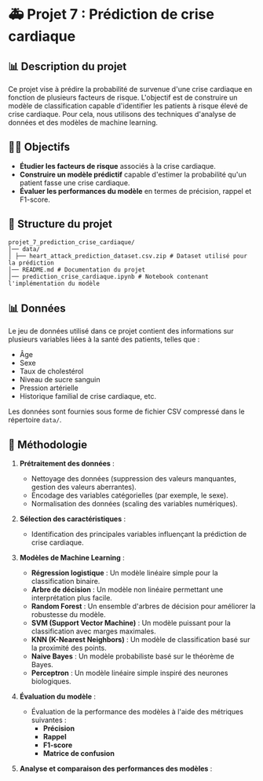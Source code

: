 # 🚑 Projet 7 : Prédiction de crise cardiaque

## 📊 Description du projet

Ce projet vise à prédire la probabilité de survenue d'une crise cardiaque en fonction de plusieurs facteurs de risque. L'objectif est de construire un modèle de classification capable d'identifier les patients à risque élevé de crise cardiaque. Pour cela, nous utilisons des techniques d'analyse de données et des modèles de machine learning.

## 🧑‍⚕️ Objectifs

- **Étudier les facteurs de risque** associés à la crise cardiaque.
- **Construire un modèle prédictif** capable d'estimer la probabilité qu'un patient fasse une crise cardiaque.
- **Évaluer les performances du modèle** en termes de précision, rappel et F1-score.

## 📂 Structure du projet

````
projet_7_prediction_crise_cardiaque/
│── data/
│ ├── heart_attack_prediction_dataset.csv.zip # Dataset utilisé pour la prédiction
│── README.md # Documentation du projet
│── prediction_crise_cardiaque.ipynb # Notebook contenant l'implémentation du modèle
````

## 📊 Données

Le jeu de données utilisé dans ce projet contient des informations sur plusieurs variables liées à la santé des patients, telles que :

- Âge
- Sexe
- Taux de cholestérol
- Niveau de sucre sanguin
- Pression artérielle
- Historique familial de crise cardiaque, etc.

Les données sont fournies sous forme de fichier CSV compressé dans le répertoire `data/`.

## 🔧 Méthodologie

1. **Prétraitement des données** :
   - Nettoyage des données (suppression des valeurs manquantes, gestion des valeurs aberrantes).
   - Encodage des variables catégorielles (par exemple, le sexe).
   - Normalisation des données (scaling des variables numériques).

2. **Sélection des caractéristiques** :
   - Identification des principales variables influençant la prédiction de crise cardiaque.

3. **Modèles de Machine Learning** :
   - **Régression logistique** : Un modèle linéaire simple pour la classification binaire.
   - **Arbre de décision** : Un modèle non linéaire permettant une interprétation plus facile.
   - **Random Forest** : Un ensemble d'arbres de décision pour améliorer la robustesse du modèle.
   - **SVM (Support Vector Machine)** : Un modèle puissant pour la classification avec marges maximales.
   - **KNN (K-Nearest Neighbors)** : Un modèle de classification basé sur la proximité des points.
   - **Naive Bayes** : Un modèle probabiliste basé sur le théorème de Bayes.
   - **Perceptron** : Un modèle linéaire simple inspiré des neurones biologiques.

4. **Évaluation du modèle** :
   - Évaluation de la performance des modèles à l'aide des métriques suivantes : 
     - **Précision**
     - **Rappel**
     - **F1-score**
     - **Matrice de confusion**

5. **Analyse et comparaison des performances des modèles** :

